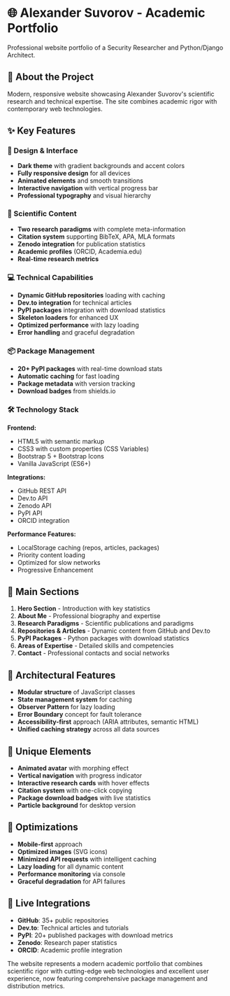# 🌐 Alexander Suvorov - Academic Portfolio

Professional website portfolio of a Security Researcher and Python/Django Architect.

## 🎯 About the Project

Modern, responsive website showcasing Alexander Suvorov's scientific research and technical expertise. The site combines academic rigor with contemporary web technologies.

## ✨ Key Features

### 🎨 Design & Interface
- **Dark theme** with gradient backgrounds and accent colors
- **Fully responsive design** for all devices
- **Animated elements** and smooth transitions
- **Interactive navigation** with vertical progress bar
- **Professional typography** and visual hierarchy

### 🔬 Scientific Content
- **Two research paradigms** with complete meta-information
- **Citation system** supporting BibTeX, APA, MLA formats
- **Zenodo integration** for publication statistics
- **Academic profiles** (ORCID, Academia.edu)
- **Real-time research metrics**

### 💻 Technical Capabilities
- **Dynamic GitHub repositories** loading with caching
- **Dev.to integration** for technical articles
- **PyPI packages** integration with download statistics
- **Skeleton loaders** for enhanced UX
- **Optimized performance** with lazy loading
- **Error handling** and graceful degradation

### 📦 Package Management
- **20+ PyPI packages** with real-time download stats
- **Automatic caching** for fast loading
- **Package metadata** with version tracking
- **Download badges** from shields.io

### 🛠 Technology Stack

**Frontend:**
- HTML5 with semantic markup
- CSS3 with custom properties (CSS Variables)
- Bootstrap 5 + Bootstrap Icons
- Vanilla JavaScript (ES6+)

**Integrations:**
- GitHub REST API
- Dev.to API
- Zenodo API
- PyPI API
- ORCID integration

**Performance Features:**
- LocalStorage caching (repos, articles, packages)
- Priority content loading
- Optimized for slow networks
- Progressive Enhancement

## 🎯 Main Sections

1. **Hero Section** - Introduction with key statistics
2. **About Me** - Professional biography and expertise
3. **Research Paradigms** - Scientific publications and paradigms
4. **Repositories & Articles** - Dynamic content from GitHub and Dev.to
5. **PyPI Packages** - Python packages with download statistics
6. **Areas of Expertise** - Detailed skills and competencies
7. **Contact** - Professional contacts and social networks

## 🔧 Architectural Features

- **Modular structure** of JavaScript classes
- **State management system** for caching
- **Observer Pattern** for lazy loading
- **Error Boundary** concept for fault tolerance
- **Accessibility-first** approach (ARIA attributes, semantic HTML)
- **Unified caching strategy** across all data sources

## 🎨 Unique Elements

- **Animated avatar** with morphing effect
- **Vertical navigation** with progress indicator
- **Interactive research cards** with hover effects
- **Citation system** with one-click copying
- **Package download badges** with live statistics
- **Particle background** for desktop version

## 📱 Optimizations

- **Mobile-first** approach
- **Optimized images** (SVG icons)
- **Minimized API requests** with intelligent caching
- **Lazy loading** for all dynamic content
- **Performance monitoring** via console
- **Graceful degradation** for API failures

## 🚀 Live Integrations

- **GitHub**: 35+ public repositories
- **Dev.to**: Technical articles and tutorials  
- **PyPI**: 20+ published packages with download metrics
- **Zenodo**: Research paper statistics
- **ORCID**: Academic profile integration

The website represents a modern academic portfolio that combines scientific rigor with cutting-edge web technologies and excellent user experience, now featuring comprehensive package management and distribution metrics.

